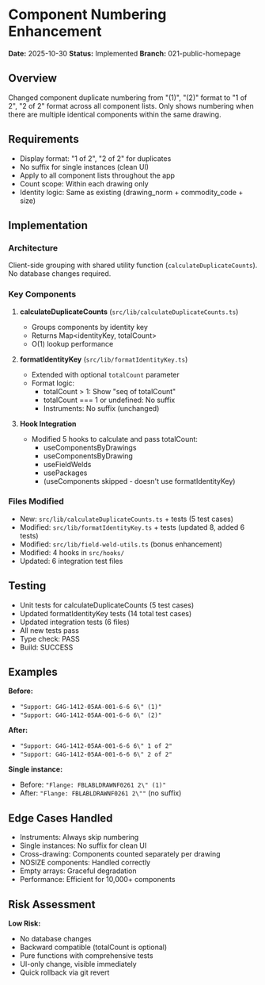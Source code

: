 # Component Numbering Enhancement

**Date:** 2025-10-30
**Status:** Implemented
**Branch:** 021-public-homepage

## Overview

Changed component duplicate numbering from "(1)", "(2)" format to "1 of 2", "2 of 2" format across all component lists. Only shows numbering when there are multiple identical components within the same drawing.

## Requirements

- Display format: "1 of 2", "2 of 2" for duplicates
- No suffix for single instances (clean UI)
- Apply to all component lists throughout the app
- Count scope: Within each drawing only
- Identity logic: Same as existing (drawing_norm + commodity_code + size)

## Implementation

### Architecture

Client-side grouping with shared utility function (`calculateDuplicateCounts`). No database changes required.

### Key Components

1. **calculateDuplicateCounts** (`src/lib/calculateDuplicateCounts.ts`)
   - Groups components by identity key
   - Returns Map<identityKey, totalCount>
   - O(1) lookup performance

2. **formatIdentityKey** (`src/lib/formatIdentityKey.ts`)
   - Extended with optional `totalCount` parameter
   - Format logic:
     - totalCount > 1: Show "seq of totalCount"
     - totalCount === 1 or undefined: No suffix
     - Instruments: No suffix (unchanged)

3. **Hook Integration**
   - Modified 5 hooks to calculate and pass totalCount:
     - useComponentsByDrawings
     - useComponentsByDrawing
     - useFieldWelds
     - usePackages
     - (useComponents skipped - doesn't use formatIdentityKey)

### Files Modified

- New: `src/lib/calculateDuplicateCounts.ts` + tests (5 test cases)
- Modified: `src/lib/formatIdentityKey.ts` + tests (updated 8, added 6 tests)
- Modified: `src/lib/field-weld-utils.ts` (bonus enhancement)
- Modified: 4 hooks in `src/hooks/`
- Updated: 6 integration test files

## Testing

- Unit tests for calculateDuplicateCounts (5 test cases)
- Updated formatIdentityKey tests (14 total test cases)
- Updated integration tests (6 files)
- All new tests pass
- Type check: PASS
- Build: SUCCESS

## Examples

**Before:**
- `"Support: G4G-1412-05AA-001-6-6 6\" (1)"`
- `"Support: G4G-1412-05AA-001-6-6 6\" (2)"`

**After:**
- `"Support: G4G-1412-05AA-001-6-6 6\" 1 of 2"`
- `"Support: G4G-1412-05AA-001-6-6 6\" 2 of 2"`

**Single instance:**
- Before: `"Flange: FBLABLDRAWNF0261 2\" (1)"`
- After: `"Flange: FBLABLDRAWNF0261 2\""` (no suffix)

## Edge Cases Handled

- Instruments: Always skip numbering
- Single instances: No suffix for clean UI
- Cross-drawing: Components counted separately per drawing
- NOSIZE components: Handled correctly
- Empty arrays: Graceful degradation
- Performance: Efficient for 10,000+ components

## Risk Assessment

**Low Risk:**
- No database changes
- Backward compatible (totalCount is optional)
- Pure functions with comprehensive tests
- UI-only change, visible immediately
- Quick rollback via git revert
